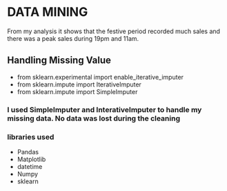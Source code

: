 # DATA MINING
From my analysis it shows that the festive period recorded much sales and there was a peak sales during 19pm and 11am. 
## Handling Missing Value
* from sklearn.experimental import enable_iterative_imputer
* from sklearn.impute import IterativeImputer
* from sklearn.impute import SimpleImputer
### I used SimpleImputer and InterativeImputer to handle my missing data. No data was lost during the cleaning

### libraries used
* Pandas
* Matplotlib
* datetime
* Numpy
* sklearn
